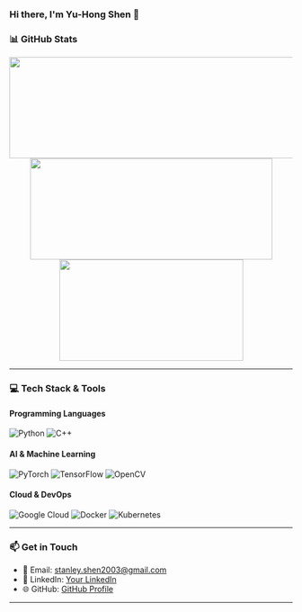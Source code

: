 ### Hi there, I'm Yu-Hong Shen 👋


### 📊 GitHub Stats
<div align="center">
  <img height="180em" width="770em" src="https://github-profile-summary-cards.vercel.app/api/cards/profile-details?username=stanleyshen2003&show_icons=true&theme=tokyonight" />
</div>
<div align="center">
  <img height="180em" width="431em" src="https://github-readme-stats.vercel.app/api?username=stanleyshen2003&show_icons=true&theme=tokyonight" />
  <img height="180em" width="327em" src="https://github-readme-stats.vercel.app/api/top-langs/?username=stanleyshen2003&layout=compact&theme=tokyonight" />
</div>

---

### 💻 Tech Stack & Tools

#### **Programming Languages**
![Python](https://img.shields.io/badge/Python-3776AB?style=for-the-badge&logo=python&logoColor=white)
![C++](https://img.shields.io/badge/C++-00599C?style=for-the-badge&logo=c%2B%2B&logoColor=white)

#### **AI & Machine Learning**
![PyTorch](https://img.shields.io/badge/PyTorch-EE4C2C?style=for-the-badge&logo=pytorch&logoColor=white)
![TensorFlow](https://img.shields.io/badge/TensorFlow-FF6F00?style=for-the-badge&logo=tensorflow&logoColor=white)
![OpenCV](https://img.shields.io/badge/OpenCV-5C3EE8?style=for-the-badge&logo=opencv&logoColor=white)

#### **Cloud & DevOps**
![Google Cloud](https://img.shields.io/badge/Google_Cloud-4285F4?style=for-the-badge&logo=google-cloud&logoColor=white)
![Docker](https://img.shields.io/badge/Docker-2496ED?style=for-the-badge&logo=docker&logoColor=white)
![Kubernetes](https://img.shields.io/badge/Kubernetes-326CE5?style=for-the-badge&logo=kubernetes&logoColor=white)



---

### 📫 Get in Touch
- 📩 Email: stanley.shen2003@gmail.com
- 💼 LinkedIn: [Your LinkedIn](https://www.linkedin.com/in/YOUR_LINKEDIN/)
- 🌐 GitHub: [GitHub Profile](https://github.com/stanleyshen2003)

---
